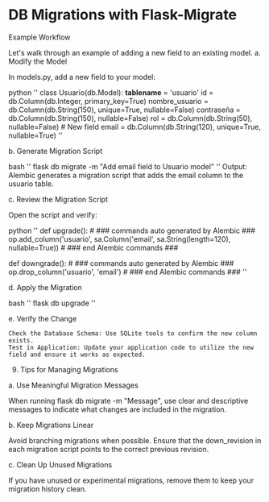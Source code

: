 
# DB Migrations with Flask-Migrate


Example Workflow

Let's walk through an example of adding a new field to an existing model.
a. Modify the Model

In models.py, add a new field to your model:

python
''
class Usuario(db.Model):
    __tablename__ = 'usuario'
    id = db.Column(db.Integer, primary_key=True)
    nombre_usuario = db.Column(db.String(150), unique=True, nullable=False)
    contraseña = db.Column(db.String(150), nullable=False)
    rol = db.Column(db.String(50), nullable=False)
    # New field
    email = db.Column(db.String(120), unique=True, nullable=True)
''

b. Generate Migration Script

bash
''
flask db migrate -m "Add email field to Usuario model"
''
    Output: Alembic generates a migration script that adds the email column to the usuario table.

c. Review the Migration Script

Open the script and verify:

python
''
def upgrade():
    # ### commands auto generated by Alembic ###
    op.add_column('usuario', sa.Column('email', sa.String(length=120), nullable=True))
    # ### end Alembic commands ###

def downgrade():
    # ### commands auto generated by Alembic ###
    op.drop_column('usuario', 'email')
    # ### end Alembic commands ###
''

d. Apply the Migration

bash
''
flask db upgrade
''

e. Verify the Change

    Check the Database Schema: Use SQLite tools to confirm the new column exists.
    Test in Application: Update your application code to utilize the new field and ensure it works as expected.

9. Tips for Managing Migrations

a. Use Meaningful Migration Messages

When running flask db migrate -m "Message", use clear and descriptive messages to indicate what changes are included in the migration.

b. Keep Migrations Linear

Avoid branching migrations when possible. Ensure that the down_revision in each migration script points to the correct previous revision.

c. Clean Up Unused Migrations

If you have unused or experimental migrations, remove them to keep your migration history clean.
